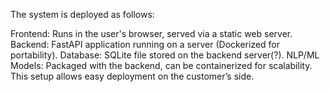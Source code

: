 
The system is deployed as follows:

  Frontend: Runs in the user's browser, served via a static web server.
  Backend: FastAPI application running on a server (Dockerized for portability).
  Database: SQLite file stored on the backend server(?).
  NLP/ML Models: Packaged with the backend, can be containerized for scalability.
  This setup allows easy deployment on the customer’s side.
